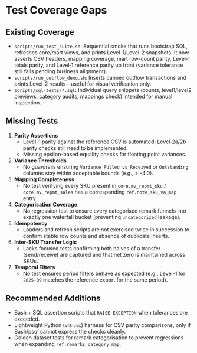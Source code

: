 # Test Coverage Gaps

## Existing Coverage
- `scripts/run_test_suite.sh`: Sequential smoke that runs bootstrap SQL, refreshes core/mart views, and prints Level-1/Level-2 snapshots. It now asserts CSV headers, mapping coverage, mart row-count parity, Level‑1 totals parity, and Level‑1 reference parity up front (variance tolerance still fails pending business alignment).
- `scripts/run_outflow_demo.sh`: Inserts canned outflow transactions and prints Level-2 results—useful for visual verification only.
- `scripts/sql-tests/*.sql`: Individual query snippets (counts, level1/level2 previews, category audits, mappings check) intended for manual inspection.

## Missing Tests
1. **Parity Assertions**
   - Level-1 parity against the reference CSV is automated; Level‑2a/2b parity checks still need to be implemented.
   - Missing epsilon-based equality checks for floating point variances.
2. **Variance Thresholds**
   - No guardrails ensuring `Variance Pulled vs Received` or `Outstanding` columns stay within acceptable bounds (e.g., > -4.0).
3. **Mapping Completeness**
   - No test verifying every SKU present in `core.mv_repmt_sku` / `core.mv_repmt_sales` has a corresponding `ref.note_sku_va_map` entry.
4. **Categorisation Coverage**
   - No regression test to ensure every categorised remark funnels into exactly one waterfall bucket (preventing `uncategorized` leakage).
5. **Idempotency**
   - Loaders and refresh scripts are not exercised twice in succession to confirm stable row counts and absence of duplicate inserts.
6. **Inter-SKU Transfer Logic**
   - Lacks focused tests confirming both halves of a transfer (send/receive) are captured and that net zero is maintained across SKUs.
7. **Temporal Filters**
   - No test ensures period filters behave as expected (e.g., Level-1 for `2025-09` matches the reference export for the same period).

## Recommended Additions
- Bash + SQL assertion scripts that `RAISE EXCEPTION` when tolerances are exceeded.
- Lightweight Python (via `uvx`) harness for CSV parity comparisons, only if Bash/psql cannot express the checks cleanly.
- Golden dataset tests for remark categorisation to prevent regressions when expanding `ref.remarks_category_map`.
